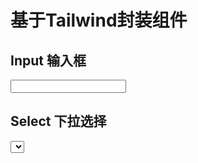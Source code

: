 # 基于Tailwind封装组件

## Input 输入框

<Input class="mt-4" />

## Select 下拉选择
<Select class="flex text-left" />

<script lang="ts" setup>
  const options = []
</script>